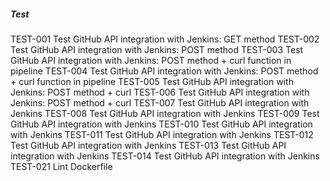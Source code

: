 
##### Test

TEST-001 Test GitHub API integration with Jenkins: GET method
TEST-002 Test GitHub API integration with Jenkins: POST method
TEST-003 Test GitHub API integration with Jenkins: POST method + curl function in pipeline
TEST-004 Test GitHub API integration with Jenkins: POST method + curl function in pipeline
TEST-005 Test GitHub API integration with Jenkins: POST method + curl
TEST-006 Test GitHub API integration with Jenkins: POST method + curl
TEST-007 Test GitHub API integration with Jenkins
TEST-008 Test GitHub API integration with Jenkins
TEST-009 Test GitHub API integration with Jenkins
TEST-010 Test GitHub API integration with Jenkins
TEST-011 Test GitHub API integration with Jenkins
TEST-012 Test GitHub API integration with Jenkins
TEST-013 Test GitHub API integration with Jenkins
TEST-014 Test GitHub API integration with Jenkins
TEST-021 Lint Dockerfile
